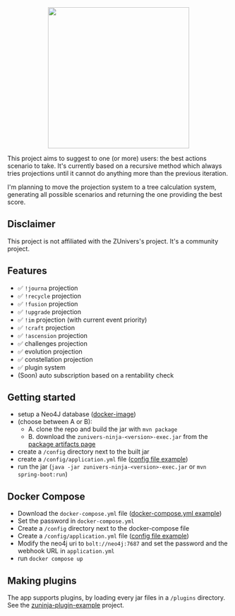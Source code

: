 <div align="center">
<img src="https://repository-images.githubusercontent.com/420819440/51db7016-b325-4d1b-a1d3-ce82d771f58b" height="320px">
</div>

This project aims to suggest to one (or more) users: the best actions scenario to take.
It's currently based on a recursive method which always tries projections until it cannot do anything more than the previous iteration. 

I'm planning to move the projection system to a tree calculation system, generating all possible scenarios and returning the one providing the best score. 

## Disclaimer

This project is not affiliated with the ZUnivers's project. It's a community project.

## Features
- ✅ `!journa` projection
- ✅ `!recycle` projection
- ✅ `!fusion` projection
- ✅ `!upgrade` projection
- ✅ `!im` projection (with current event priority)
- ✅ `!craft` projection
- ✅ `!ascension` projection
- ✅ challenges projection
- ✅ evolution projection
- ✅ constellation projection
- ✅ plugin system
- (Soon) auto subscription based on a rentability check


## Getting started
- setup a Neo4J database ([docker-image](https://hub.docker.com/_/neo4j))
- (choose between A or B):
  - A. clone the repo and build the jar with `mvn package`
  - B. download the `zunivers-ninja-<version>-exec.jar` from the [package artifacts page](https://github.com/AlexPresso/ZUnivers-Ninja/packages/1071646) 
- create a `/config` directory next to the built jar
- create a `/config/application.yml` file ([config file example](https://github.com/AlexPresso/ZUnivers-Ninja/blob/main/src/main/resources/application.yml))
- run the jar (`java -jar zunivers-ninja-<version>-exec.jar` or `mvn spring-boot:run`)
## Docker Compose
- Download the `docker-compose.yml` file ([docker-compose.yml example](https://github.com/AlexPresso/ZUnivers-Ninja/blob/main/docker-compose.yml))
- Set the password in `docker-compose.yml`
- Create a `/config` directory next to the docker-compose file
- Create a `/config/application.yml` file ([config file example](https://github.com/AlexPresso/ZUnivers-Ninja/blob/main/src/main/resources/application.yml))
- Modify the neo4j uri to `bolt://neo4j:7687` and set the password and the webhook URL in `application.yml`
- run `docker compose up`

## Making plugins
The app supports plugins, by loading every jar files in a `/plugins` directory.  
See the [zuninja-plugin-example](https://github.com/AlexPresso/ZUnivers-Ninja/tree/main/zuninja-plugin-example) project.
